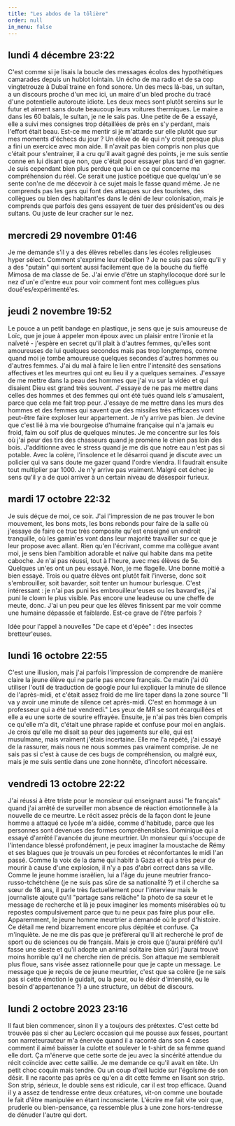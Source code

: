 ```yaml
---
title: "Les abdos de la tôlière"
order: null
in_menu: false
---
```

## lundi 4 décembre 23:22

C'est comme si je lisais la boucle des messages écolos des hypothétiques camarades depuis un hublot lointain. Un écho de ma radio et de sa cop vingtetrouze à Dubaï traine en fond sonore. Un des mecs là-bas, un sultan, a un discours proche d'un mec ici, un maire d'un bled proche du tracé d'une potentielle autoroute idiote. Les deux mecs sont plutôt sereins sur le futur et aiment sans doute beaucoup leurs voitures thermiques. Le maire a dans les 60 balais, le sultan, je ne le sais pas. Une petite de 6e a essayé, elle a suivi mes consignes trop détaillées de près en s'y perdant, mais l'effort était beau. Est-ce me mentir si je m'attarde sur elle plutôt que sur mes moments d'échecs du jour ? Un élève de 4e qui n'y croit presque plus a fini un exercice avec mon aide. Il n'avait pas bien compris non plus que c'était pour s'entrainer, il a cru qu'il avait gagné des points, je me suis sentie conne en lui disant que non, que c'était pour essayer plus tard d'en gagner. Je suis cependant bien plus perdue que lui en ce qui concerne ma compréhension du réel. Ce serait une justice poétique que quelqu'un'e se sente con'ne de me décevoir à ce sujet mais le fasse quand même. Je ne comprends pas les gars qui font des attaques sur des touristes, des collègues ou bien des habitant'es dans le déni de leur colonisation, mais je comprends que parfois des gens essayent de tuer des président'es ou des sultans. Ou juste de leur cracher sur le nez. 



## mercredi 29 novembre 01:46

Je me demande s'il y a des élèves rebelles dans les écoles religieuses hyper sélect. Comment s'exprime leur rébellion ? Je ne suis pas sûre qu'il y a des "putain" qui sortent aussi facilement que de la bouche du fieffé Mimosa de ma classe de 5e. J'ai envie d'être un staphyllocoque doré sur le nez d'un'e d'entre eux pour voir comment font mes collègues plus doué'es/expérimenté'es. 


## jeudi 2 novembre 19:52

Le pouce a un petit bandage en plastique, je sens que je suis amoureuse de Loïc, que je joue à appeler mon époux avec un plaisir entre l'ironie et la naïveté - j'espère en secret qu'il plait à d'autres femmes, qu'elles sont amoureuses de lui quelques secondes mais pas trop longtemps, comme quand moi je tombe amoureuse quelques secondes d'autres hommes ou d'autres femmes. 
J'ai du mal à faire le lien entre l'intensité des sensations affectives et les meurtres qui ont eu lieu il y a quelques semaines. J'essaye de me mettre dans la peau des hommes que j'ai vu sur la vidéo et qui disaient Dieu est grand très souvent. J'essaye de ne pas me mettre dans celles des hommes et des femmes qui ont été tués quand iels s'amusaient, parce que cela me fait trop peur. J'essaye de me mettre dans les murs des hommes et des femmes qui savent que des missiles très efficaces vont peut-être faire exploser leur appartement. Je n'y arrive pas bien. Je devine que c'est lié à ma vie bourgeoise d'humaine française qui n'a jamais eu froid, faim ou soif plus de quelques minutes.
Je me concentre sur les fois où j'ai peur des tirs des chasseurs quand je promène le chien pas loin des bois. J'additionne avec le stress quand je me dis que notre eau n'est pas si potable. Avec la colère, l'insolence et le désarroi quand je discute avec un policier qui va sans doute me gazer quand l'ordre viendra. Il faudrait ensuite tout multiplier par 1000. Je n'y arrive pas vraiment. Malgré cet échec je sens qu'il y a de quoi arriver à un certain niveau de désespoir furieux.



## mardi 17 octobre 22:32

Je suis déçue de moi, ce soir. J'ai l'impression de ne pas trouver le bon mouvement, les bons mots, les bons rebonds pour faire de la salle où j'essaye de faire ce truc très composite qu'est enseigné un endroit tranquille, où les gamin'es vont dans leur majorité travailler sur ce que je leur propose avec allant. Rien qu'en l'écrivant, comme ma collègue avant moi, je sens bien l'ambition adorable et naïve qui habite dans ma petite caboche. Je n'ai pas réussi, tout à l'heure, avec mes élèves de 5e. Quelques un'es ont un peu essayé. Non, je me flagelle. Une bonne moitié a bien essayé. Trois ou quatre élèves ont plutôt fait l'inverse, donc soit s'embrouiller, soit bavarder, soit tenter un humour burlesque. C'est intéressant : je n'ai pas puni les embrouilleur'euses ou les bavard'es, j'ai puni le clown le plus visible. Pas encore une leadeuse ou une cheffe de meute, donc. J'ai un peu peur que les élèves finissent par me voir comme une humaine dépassée et faiblarde. Est-ce grave de l'être parfois ?

Idée pour l'appel à nouvelles "De cape et d'épée" : des insectes bretteur'euses.



## lundi 16 octobre 22:55

C'est une illusion, mais j'ai parfois l'impression de comprendre de manière claire la jeune élève qui ne parle pas encore français. Ce matin j'ai dû utiliser l'outil de traduction de google pour lui expliquer la minute de silence de l'après-midi, et c'était assez froid de me lire taper dans la zone source "Il va y avoir une minute de silence cet après-midi. C'est en hommage à un professeur qui a été tué vendredi." Les yeux de MR se sont écarquillées et elle a eu une sorte de sourire effrayée. Ensuite, je n'ai pas très bien compris ce qu'elle m'a dit, c'était une phrase rapide et confuse pour moi en anglais. Je crois qu'elle me disait sa peur des jugements sur elle, qui est musulmane, mais vraiment j'étais incertaine. Elle me l'a répété, j'ai essayé de la rassurer, mais nous ne nous sommes pas vraiment comprise. Je ne sais pas si c'est à cause de ces bugs de compréhension, ou malgré eux, mais je me suis sentie dans une zone honnête, d'incofort nécessaire.


## vendredi 13 octobre 22:22

J'ai réussi à être triste pour le monsieur qui enseignant aussi "le français" quand j'ai arrêté de surveiller mon absence de réaction émotionnelle à la nouvelle de ce meurtre. Le récit assez précis de la façon dont le jeune homme a attaqué ce lycée m'a aidée, comme d'habitude, parce que les personnes sont devenues des formes compréhensibles. Dominique qui a essayé d'arrêté l'avancée du jeune meurtrier. Un monsieur qui s'occupe de l'intendance blessé profondément, je peux imaginer la moustache de Rémy et ses blagues que je trouvais un peu forcées et réconfortantes le midi l'an passé.
Comme la voix de la dame qui habitr à Gaza et qui a très peur de mourir à cause d'une explosion, il n'y a pas d'abri correct dans sa ville. Comme le jeune homme israëlien, lui a l'âge du jeune meutrier franco-russo-tchétchène (je ne suis pas sûre de sa nationalité ?) et il cherche sa sœur de 18 ans, il parle très factuellement pour l'interview mais le journaliste ajoute qu'il "partage sans relâche" la photo de sa sœur et le message de recherche et là je peux imaginer les moments misérables où tu repostes compulsivement parce que tu ne peux pas faire plus pour elle. 
Apparemment, le jeune homme meurtrier a demandé où le prof d'histoire. Ce détail me rend bizarrement encore plus dépitée et confuse. Ça m'inquiète. Je ne me dis pas que je préfèrerai qu'il ait recherché le prof de sport ou de sciences ou de français. Mais je crois que (j'aurai préféré qu'il fasse une sieste et qu'il adopte un animal solitaire bien sûr) j'aurai trouvé moins horrible qu'il ne cherche rien de précis. Son attaque me semblerait plus floue, sans visée assez rationnelle pour que je capte un message. Le message que je reçois de ce jeune meurtrier, c'est que sa colère (je ne sais pas si cette émotion le guidait, ou la peur, ou le désir d'intensité, ou le besoin d'appartenance ?) a une structure, un début de discours.



## lundi 2 octobre 2023 23:16

Il faut bien commencer, sinon il y a toujours des prétextes. 
C'est cette bd trouvée pas si cher au Leclerc occasion qui me pousse aux fesses, pourtant son narreteurauteur m'a énervée quand il a raconté dans son 4 cases comment il aimé baisser la culotte et soulever le t-shirt de sa femme quand elle dort. Ça m'énerve que cette sorte de jeu avec la sincérité attendue du récit coïncide avec cette saillie. Je me demande ce qu'il avait en tête. Un petit choc coquin mais tendre. Ou un coup d'œil lucide sur l'égoïsme de son désir. Il ne raconte pas après ce qu'en a dit cette femme en lisant son strip. Son strip, sérieux, le double sens est ridicule, car il est trop efficace. Quand il y a assez de tendresse entre deux créatures, vit-on comme une boutade le fait d'être manipulée en étant inconsciente. L'écrire me fait vite voir que, pruderie ou bien-pensance, ça ressemble plus à une zone hors-tendresse de dénuder l'autre qui dort. 